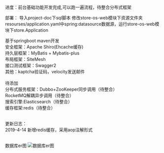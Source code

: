 进度：前台基础功能开发完成,可以跑一遍流程，待整合分布式框架

部署：
导入project-doc下sql脚本
修改store-os-web模块下资源文件夹resourses/application.yaml中spring:datasource数据源，运行store-os-web模块下store.Application

基于springboot maven开发<br>
安全框架：Apache Shiro(Ehcache缓存)<br>
持久层框架：MyBatis + Mybatis-plus <br>
布局框架：SiteMesh <br>
接口测试框架：Swagger2 <br>
其他：kaptcha验证码，velocity发送邮件<br><br>
待添加<br>
分布式服务框架：Dubbo+ZooKeeper同步调用（待整合）<br>
RocketMQ解耦异步调用（待整合）<br>
搜索引擎:Elasticsearch（待整合）<br>
缓存框架:redis（待整合）<br><br>

更新日志：<br>
2019-4-14 新增redis缓存，采用aop注解形式<br><br>


数据库er图
![数据库er图](https://github.com/RyougiSHikii/v-store/blob/master/project-doc/picture/%E6%95%B0%E6%8D%AE%E5%BA%93ER%E6%80%BB%E5%9B%BE.jpg)



